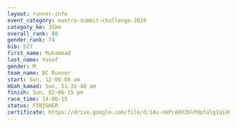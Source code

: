 ```yaml
---
layout: runner-info 
event_category: mantra-summit-challenge-2019 
category_km: 35km 
overall_rank: 88
gender_rank: 74
bib: 527
first_name: Muhammad
last_name: Yusuf
gender: M
team_name: BC Runner
start: Sun, 12-00-00 am
mbah_kamad: Sun, 11-32-48 am
finish: Sun, 02-06-15 pm
race_time: 14-06-15
status: FINISHER
certificate: https://drive.google.com/file/d/1Au-okPce0V2blPdpfalg1uiXQ3AdBeV3/view?usp=sharing
---
```

